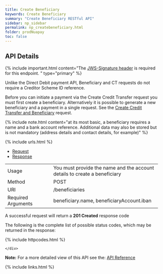 ```yaml
---
title: Create Beneficiary
keywords: Create Beneficiary
summary: "Create Beneficiary RESTful API"
sidebar: np_sidebar
permalink: np_createbeneficiary.html
folder: prodNuapay
toc: false
---
```


## API Details

{% include important.html content="The [JWS-Signature header](np_secjws.html) is required for this endpoint. " type="primary" %} 

Unlike the Direct Debit payment API, Beneficiary and CT requests do not require a Creditor Scheme ID reference.

Before you can initiate a payment via the Create Credit Transfer request you must first create a beneficiary. 
Alternatively it is possible to generate a new beneficiary and a payment in a single request. See the <a href ="np_createctandbene.html">Create Credit Transfer and Beneficiary</a> request.

{% include note.html content="at its most basic, a beneficiary requires a name and a bank account reference. Additional data may also be stored but is not mandatory (address details and contact details, for example)" %}

{% include urls.html %}

<ul id="profileTabs" class="nav nav-tabs">
    <li class="active"><a href="#profile" data-toggle="tab">Request</a></li>
    <li><a href="#about" data-toggle="tab">Response</a></li>
   
</ul>
  <div class="tab-content">
<div role="tabpanel" class="tab-pane active" id="profile">


  <table>
<colgroup>
<col width="30%" />
<col width="90%" />
</colgroup>

<tbody>
<tr>
<td markdown="span">Usage</td>
<td markdown="span">You must provide the name and the account details to create a beneficiary</td>
</tr>
<tr>
<td markdown="span">Method</td>
<td markdown="span"><span class="label label-info">POST </span>
</td>
</tr>
<tr>
<td markdown="span">URI</td>
<td markdown="span">/beneficiaries
</td>
</tr>
<tr>
<td markdown="span">Required Arguments</td>
<td markdown="span">beneficiary.name, beneficiaryAccount.iban
</td>
</tr>
</tbody>
</table>



</div>

<div role="tabpanel" class="tab-pane" id="about">
<p>A successful request will return a <b>201 Created</b> response code</p>
<p>The following is the complete list of possible status codes, which may be returned in the response:</p>
    {% include httpcodes.html %}
    
 
    </div>


</div>

<b>Note:</b> For a more detailed view of this API see the: <a href="https://docs.nuapay.com/v1/#create-beneficiary" target = '_blank'><i class="fa fa-cogs"></i> API Reference</a>


<!--{% include swaggerlink.html %}-->

{% include links.html %}

